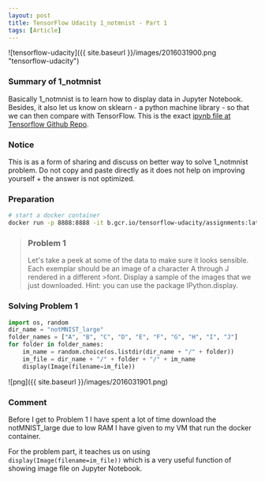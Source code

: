 ```yaml
---
layout: post
title: TensorFlow Udacity 1_notmnist - Part 1
tags: [Article]
---
```


![tensorflow-udacity]({{ site.baseurl }}/images/2016031900.png "tensorflow-udacity")

### Summary of 1_notmnist
Basically 1_notmnist is to learn how to display data in Jupyter Notebook. Besides, it also let us know on sklearn - a python machine library - so that we can then compare with TensorFlow. This is the exact [ipynb file at Tensorflow Github Repo](https://github.com/tensorflow/tensorflow/blob/master/tensorflow/examples/udacity/1_notmnist.ipynb).

### Notice
This is as a form of sharing and discuss on better way to solve 1_notmnist problem. Do not copy and paste directly as it does not help on improving yourself + the answer is not optimized.

### Preparation
~~~bash
# start a docker container
docker run -p 8888:8888 -it b.gcr.io/tensorflow-udacity/assignments:latest
~~~

>### Problem 1
>Let's take a peek at some of the data to make sure it looks sensible. Each exemplar should be an image of a character A through J rendered in a different >font. Display a sample of the images that we just downloaded. Hint: you can use the package IPython.display.

### Solving Problem 1
~~~python
import os, random
dir_name = "notMNIST_large"
folder_names = ["A", "B", "C", "D", "E", "F", "G", "H", "I", "J"]
for folder in folder_names:
    im_name = random.choice(os.listdir(dir_name + "/" + folder))
    im_file = dir_name + "/" + folder + "/" + im_name
    display(Image(filename=im_file))
~~~
![png]({{ site.baseurl }}/images/2016031901.png)

### Comment
Before I get to Problem 1 I have spent a lot of time download the notMNIST_large due to low RAM I have given to my VM that run the docker container.

For the problem part, it teaches us on using `display(Image(filename=im_file))` which is a very useful function of showing image file on Jupyter Notebook.
